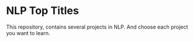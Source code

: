# NLP Top Titles
This repository, contains several projects in NLP.
And  choose each project you want to learn.
